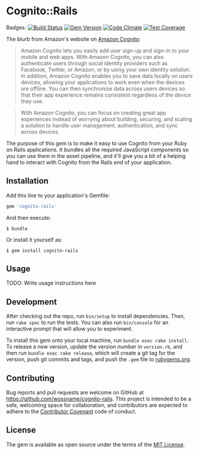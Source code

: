 # Cognito::Rails

Badges: [![Build Status](https://travis-ci.org/wossname/cognito-rails.svg?branch=master)](https://travis-ci.org/wossname/cognito-rails)
[![Gem Version](https://badge.fury.io/rb/cognito-rails.svg)](https://badge.fury.io/rb/cognito-rails)
[![Code Climate](https://codeclimate.com/github/wossname/cognito-rails/badges/gpa.svg)](https://codeclimate.com/github/wossname/cognito-rails)
[![Test Coverage](https://codeclimate.com/github/wossname/cognito-rails/badges/coverage.svg)](https://codeclimate.com/github/wossname/cognito-rails/coverage)

The blurb from Amazon's website on [Amazon Cognito](https://aws.amazon.com/cognito/):

> Amazon Cognito lets you easily add user sign-up and sign-in to your mobile
> and web apps. With Amazon Cognito, you can also authenticate users through
> social identity providers such as Facebook, Twitter, or Amazon, or by using
> your own identity solution. In addition, Amazon Cognito enables you to save
> data locally on users devices, allowing your applications to work even when
> the devices are offline. You can then synchronize data across users devices
> so that their app experience remains consistent regardless of the device they
> use.

> With Amazon Cognito, you can focus on creating great app experiences instead
> of worrying about building, securing, and scaling a solution to handle user
> management, authentication, and sync across devices.

The purpose of this gem is to make it easy to use Cognito from your Ruby on
Rails applications. It bundles all the required JavaScript components so you
can use them in the asset pipeline, and it'll give you a bit of a helping hand
to interact with Cognito from the Rails end of your application.

## Installation

Add this line to your application's Gemfile:

```ruby
gem 'cognito-rails'
```

And then execute:

    $ bundle

Or install it yourself as:

    $ gem install cognito-rails

## Usage

TODO: Write usage instructions here

## Development

After checking out the repo, run `bin/setup` to install dependencies. Then, run
`rake spec` to run the tests. You can also run `bin/console` for an interactive
prompt that will allow you to experiment.

To install this gem onto your local machine, run `bundle exec rake install`. To
release a new version, update the version number in `version.rb`, and then run
`bundle exec rake release`, which will create a git tag for the version, push
git commits and tags, and push the `.gem` file to
[rubygems.org](https://rubygems.org).

## Contributing

Bug reports and pull requests are welcome on GitHub at
<https://github.com/wossname/cognito-rails>. This project is intended to be a
safe, welcoming space for collaboration, and contributors are expected to
adhere to the [Contributor Covenant](http://contributor-covenant.org) code of
conduct.


## License

The gem is available as open source under the terms of the
[MIT License](http://opensource.org/licenses/MIT).
